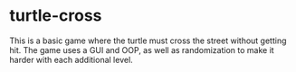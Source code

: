 # turtle-cross
This is a basic game where the turtle must cross the street without getting hit. 
The game uses a GUI and OOP, as well as randomization to make it harder with each additional level.
